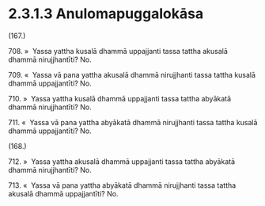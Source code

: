 # 2.3.1.3 Anulomapuggalokāsa

(167.)

708\. »  Yassa yattha kusalā dhammā uppajjanti tassa tattha akusalā dhammā nirujjhantīti? No.

709\. «  Yassa vā pana yattha akusalā dhammā nirujjhanti tassa tattha kusalā dhammā uppajjantīti? No.

710\. »  Yassa yattha kusalā dhammā uppajjanti tassa tattha abyākatā dhammā nirujjhantīti? No.

711\. «  Yassa vā pana yattha abyākatā dhammā nirujjhanti tassa tattha kusalā dhammā uppajjantīti? No.

(168.)

712\. »  Yassa yattha akusalā dhammā uppajjanti tassa tattha abyākatā dhammā nirujjhantīti? No.

713\. «  Yassa vā pana yattha abyākatā dhammā nirujjhanti tassa tattha akusalā dhammā uppajjantīti? No.
